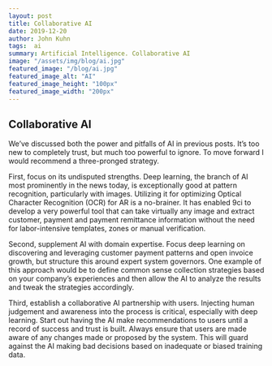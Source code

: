 ```yaml
---
layout: post
title: Collaborative AI 
date: 2019-12-20
author: John Kuhn
tags:  ai
summary: Artificial Intelligence. Collaborative AI 
image: "/assets/img/blog/ai.jpg"
featured_image: "/blog/ai.jpg"
featured_image_alt: "AI"
featured_image_height: "100px"
featured_image_width: "200px"
---
```



## Collaborative AI 

We’ve discussed both the power and pitfalls of AI in previous posts.  It’s too new to completely trust, but much too powerful to ignore.  To move forward I would recommend a three-pronged strategy. 

First, focus on its undisputed strengths.  Deep learning, the branch of AI most prominently in the news today, is exceptionally good at pattern recognition, particularly with images.  Utilizing it for optimizing Optical Character Recognition (OCR) for AR is a no-brainer.  It has enabled 9ci to develop a very powerful tool that can take virtually any image and extract customer, payment and payment remittance information without the need for labor-intensive templates, zones or manual verification.   

Second, supplement AI with domain expertise.  Focus deep learning on discovering and leveraging customer payment patterns and open invoice growth, but structure this around expert system governors.  One example of this approach would be to define common sense collection strategies based on your company’s experiences and then allow the AI to analyze the results and tweak the strategies accordingly. 

Third, establish a collaborative AI partnership with users.  Injecting human judgement and awareness into the process is critical, especially with deep learning.   Start out having the AI make recommendations to users until a record of success and trust is built.  Always ensure that users are made aware of any changes made or proposed by the system.  This will guard against the AI making bad decisions based on inadequate or biased training data. 